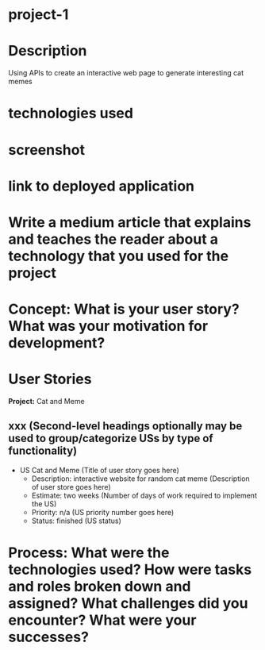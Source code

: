 # project-1


# Description
Using APIs to create an interactive web page to generate interesting cat memes

# technologies used

# screenshot

# link to deployed application

# Write a medium article that explains and teaches the reader about a technology that you used for the project

# Concept: What is your user story? What was your motivation for development?
# User Stories
**Project:** Cat and Meme

## xxx (Second-level headings optionally may be used to group/categorize USs by type of functionality)

- US Cat and Meme (Title of user story goes here)
  - Description: interactive website for random cat meme (Description of user store goes here)
  - Estimate: two weeks (Number of days of work required to implement the US)
  - Priority: n/a (US priority number goes here)
  - Status: finished (US status)


# Process: What were the technologies used? How were tasks and roles broken down and assigned? What challenges did you encounter? What were your successes?
